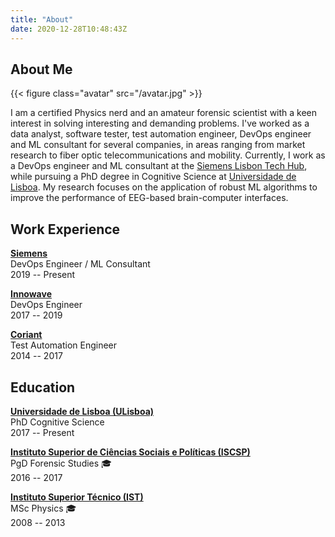 ```yaml
---
title: "About"
date: 2020-12-28T10:48:43Z
---
```


## About Me

{{< figure class="avatar" src="/avatar.jpg" >}}

I am a certified Physics nerd and an amateur forensic scientist with a keen interest in solving interesting and demanding problems. I've worked as a data analyst, software tester, test automation engineer, DevOps engineer and ML consultant for several companies, in areas ranging from market research to fiber optic telecommunications and mobility. Currently, I work as a DevOps engineer and ML consultant at the [Siemens Lisbon Tech Hub](https://www.youtube.com/watch?v=kVpoZRwASDU), while pursuing a PhD degree in Cognitive Science at [Universidade de Lisboa](https://www.ulisboa.pt/en/). My research focuses on the application of robust ML algorithms to improve the performance of EEG-based brain-computer interfaces.

## Work Experience

[**Siemens**](https://www.siemens.com/) <br>
DevOps Engineer / ML Consultant <br>
2019 -- Present

[**Innowave**](https://www.innowave.tech/) <br>
DevOps Engineer <br>
2017 -- 2019

[**Coriant**](https://www.coriant.com/) <br>
Test Automation Engineer <br>
2014 -- 2017

## Education

[**Universidade de Lisboa (ULisboa)**](https://www.ulisboa.pt/en/) <br>
PhD Cognitive Science <br>
2017 -- Present

[**Instituto Superior de Ciências Sociais e Políticas (ISCSP)**](https://www.iscsp.ulisboa.pt/pt) <br>
PgD Forensic Studies :mortar_board: <br>
2016 -- 2017

[**Instituto Superior Técnico (IST)**](https://tecnico.ulisboa.pt/en/) <br>
MSc Physics :mortar_board: <br>
2008 -- 2013